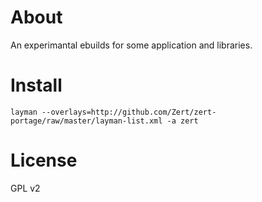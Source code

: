 # About #

An experimantal ebuilds for some application and libraries.

# Install #

`layman --overlays=http://github.com/Zert/zert-portage/raw/master/layman-list.xml -a zert`

# License #

GPL v2
